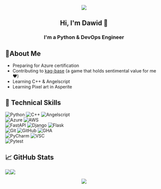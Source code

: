 <p align="center">
  <img src="https://placehold.co/1000x200/png" />
</p>

<h2 align="center">
Hi, I'm Dawid </a> 👋
</h2>

<h3 align="center">
I'm a Python & DevOps Engineer
</h3> 

## 📓About Me

- Preparing for Azure certification
- Contributing to [kag-base](https://github.com/transhumandesign/kag-base) (a game that holds sentimental value for me ❤)
- Learning C++ & Angelscript
- Learning Pixel art in Asperite

## 💼 Technical Skills

![Python](https://img.shields.io/badge/code-python-3670A0?logo=python&logoColor=ffdd54)
![C++](https://img.shields.io/badge/code-C++-blue?logo=cplusplus)
![Angelscript](https://img.shields.io/badge/code-Angelscript-white?style=flat&labelColor=gray)
</br>
![Azure](https://img.shields.io/badge/cloud-azure-%230072C6.svg?logo=microsoftazure&logoColor=1A72C6)
![AWS](https://img.shields.io/badge/cloud-AWS-%23FF9900.svg?logo=amazon-aws&logoColor=FC9901)
</br>
![FastAPI](https://img.shields.io/badge/framework-FastAPI-005571?logo=fastapi)
![Django](https://img.shields.io/badge/framework-Django-092E20?logo=django&logoColor=green)
![Flask](https://img.shields.io/badge/frameworks-Flask-black?style=flat)
</br>
![Git](https://img.shields.io/badge/Tools-Git-informational?style=flat&logo=Git&color=F05032)
![GitHub](https://img.shields.io/badge/Tools-GitHub-informational?style=flat&logo=GitHub&color=181717)
![GHA](https://img.shields.io/badge/CI%2FCD-GitHub_Actions-black?style=flat)
</br>
![PyCharm](https://img.shields.io/static/v1?label=IDE&message=PyCharm&logo=pycharm&color=EDEE4D&labelColor=gray&logoColor=white)
![VSC](https://img.shields.io/badge/IDE-VSC-007ACC?logo=visualstudiocode&logoColor=white)
</br>
![Pytest](https://img.shields.io/badge/unit_tests-Pytest-%23239FE3?style=flat&labelColor=gray)

## 📈 GitHub Stats 

<div style="display: flex; flex-direction: row;">
 <img class="img" src="https://streak-stats.demolab.com?user=xdawxd&theme=highcontrast&date_format=j%2Fn%5B%2FY%5D" />
 <img class="img" src="https://github-readme-stats.vercel.app/api?username=xdawxd&theme=great-gatsby&show_icons=true" />
</div>

<p align="center"><img src="https://github-readme-stats.vercel.app/api/top-langs?username=xdawxd&theme=great-gatsby&show_icons=true" /></p>
